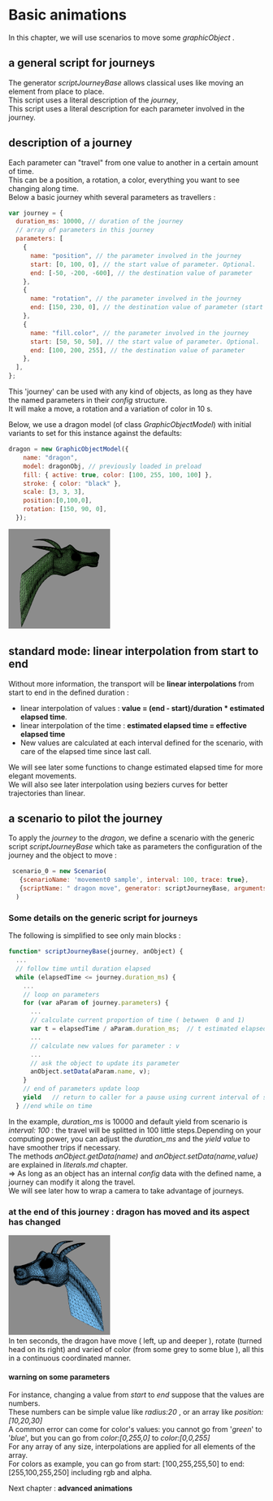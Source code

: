 # Basic animations 
In this chapter, we will use scenarios to move some *graphicObject* .    
## a general script for journeys 
The generator *scriptJourneyBase* allows classical uses like moving an element from place to place.  
This script uses a literal description of the *journey*,   
This script uses a literal description for each parameter involved in the journey.  

## description of a journey 
Each parameter can "travel" from one value to another in a certain amount of time.    
This can be a position, a rotation, a color, everything you want to see changing along time.   
Below a basic journey whith several parameters as travellers :   

``` javascript 
var journey = {
  duration_ms: 10000, // duration of the journey
  // array of parameters in this journey
  parameters: [
    {
      name: "position", // the parameter involved in the journey
      start: [0, 100, 0], // the start value of parameter. Optional.
      end: [-50, -200, -600], // the destination value of parameter
    },
    {
      name: "rotation", // the parameter involved in the journey
      end: [150, 230, 0], // the destination value of parameter (start is its current value)
    },
    {
      name: "fill.color", // the parameter involved in the journey
      start: [50, 50, 50], // the start value of parameter. Optional.
      end: [100, 200, 255], // the destination value of parameter
    },
  ],
};
  ```
This 'journey' can be used with any kind of objects, as long as they have the named parameters in their *config* structure.  
It will make a move, a rotation and a variation of color in 10 s.   

Below, we use a dragon model (of class *GraphicObjectModel*) with initial variants to set for this instance against the defaults:    
```javascript 
dragon = new GraphicObjectModel({
    name: "dragon",
    model: dragonObj, // previously loaded in preload 
    fill: { active: true, color: [100, 255, 100, 100] },
    stroke: { color: "black" },
    scale: [3, 3, 3],
    position:[0,100,0],
    rotation: [150, 90, 0],
  });
  ```
<img src = '../img/forDoc/dragonStart.png' width = 200></img>


## standard mode: linear interpolation from start to end 
Without more information, the transport will be **linear interpolations** from start to end in the defined duration : 
- linear interpolation of values : **value = (end - start)/duration \* estimated elapsed time**. 
- linear interpolation of the time : **estimated elapsed time = effective elapsed time** 
- New values are calculated at each interval defined for the scenario, with care of the elapsed time since last call. 
  
We will see later some functions to change estimated elapsed time  for more elegant movements.   
We will also see later interpolation using beziers curves for better trajectories than linear.   

## a scenario to pilot the journey  
To apply the *journey* to the *dragon*, we define a scenario with the generic script *scriptJourneyBase* which take as parameters the configuration of the journey and the object to move :  
```javascript 
 scenario_0 = new Scenario(
   {scenarioName: 'movement0 sample', interval: 100, trace: true},
   {scriptName: " dragon move", generator: scriptJourneyBase, arguments: [journey, dragon] }
  ) 
  ```
### Some details on the  generic script for journeys 
The following is simplified to see only main blocks : 
```  javascript 
function* scriptJourneyBase(journey, anObject) {
  ...
  // follow time until duration elapsed 
  while (elapsedTime <= journey.duration_ms) {
    ...
    // loop on parameters
    for (var aParam of journey.parameters) {
      ...
      // calculate current proportion of time ( betwwen  0 and 1)
      var t = elapsedTime / aParam.duration_ms;  // t estimated elapsed = effective elapsed 
      ...
      // calculate new values for parameter : v 
      ...
      // ask the object to update its parameter 
      anObject.setData(aParam.name, v);
    }
    // end of parameters update loop
    yield   // return to caller for a pause using current interval of scenario
  } //end while on time 
``` 
In the example, *duration_ms* is 10000 and default yield from scenario is *interval: 100* : the travel will be splitted in 100 little steps.Depending on your computing power, you can adjust the *duration_ms* and the *yield value* to have smoother trips if necessary.      
The methods *anObject.getData(name)* and *anObject.setData(name,value)* are explained in *literals.md* chapter.     
=> As long as an object has an internal *config* data with the defined name, a journey can modify it along the travel.        
We will see later how to wrap a camera to take advantage of journeys.    

### at the end of this journey : dragon has moved and its aspect has changed 
<img src = '../img/forDoc/dragonEnd.png' width = 200></img>   
In ten seconds, the dragon have move ( left, up and deeper ), rotate (turned head on its right) and varied of color  (from some grey to some blue ), all this in a continuous coordinated manner.   

#### warning on some parameters
For instance, changing a value from  *start* to *end* suppose that the values are numbers.   
These numbers can be simple value like  *radius:20* , or an array like *position: [10,20,30]*   
A common error can come for color's values: you cannot go from '*green*' to '*blue*', but you can go from *color:[0,255,0]* to *color:[0,0,255]*    
For any array of any size, interpolations are applied for all elements of the array.   
For colors as example, you can go from  start: [100,255,255,50] to end: [255,100,255,250] including rgb and alpha.   
 

Next chapter : **advanced animations** 
